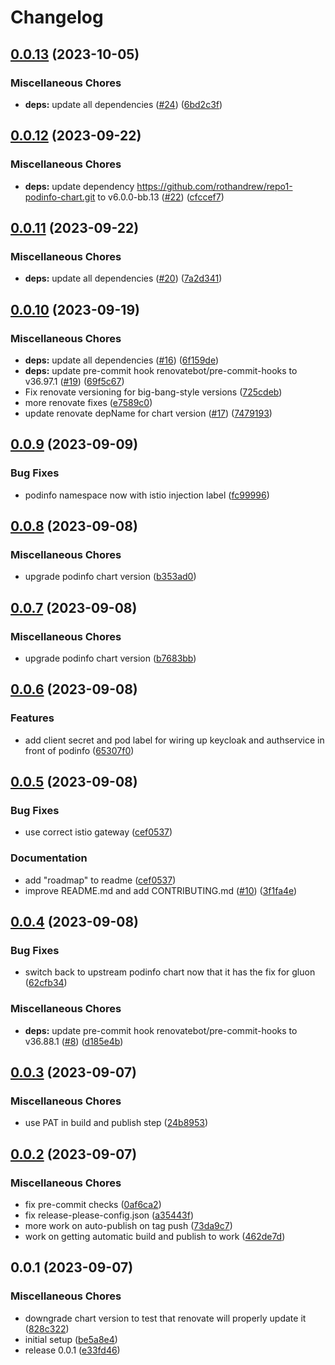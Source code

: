 # Changelog

## [0.0.13](https://github.com/defenseunicorns/narwhal-delivery-zarf-package-podinfo/compare/v0.0.12...v0.0.13) (2023-10-05)


### Miscellaneous Chores

* **deps:** update all dependencies ([#24](https://github.com/defenseunicorns/narwhal-delivery-zarf-package-podinfo/issues/24)) ([6bd2c3f](https://github.com/defenseunicorns/narwhal-delivery-zarf-package-podinfo/commit/6bd2c3f5576e67dcb45ce61f9ccfc2edb09a3e9e))

## [0.0.12](https://github.com/defenseunicorns/narwhal-delivery-zarf-package-podinfo/compare/v0.0.11...v0.0.12) (2023-09-22)


### Miscellaneous Chores

* **deps:** update dependency https://github.com/rothandrew/repo1-podinfo-chart.git to v6.0.0-bb.13 ([#22](https://github.com/defenseunicorns/narwhal-delivery-zarf-package-podinfo/issues/22)) ([cfccef7](https://github.com/defenseunicorns/narwhal-delivery-zarf-package-podinfo/commit/cfccef7ae252bfa43c5448dccff8d12ada696d3a))

## [0.0.11](https://github.com/defenseunicorns/narwhal-delivery-zarf-package-podinfo/compare/v0.0.10...v0.0.11) (2023-09-22)


### Miscellaneous Chores

* **deps:** update all dependencies ([#20](https://github.com/defenseunicorns/narwhal-delivery-zarf-package-podinfo/issues/20)) ([7a2d341](https://github.com/defenseunicorns/narwhal-delivery-zarf-package-podinfo/commit/7a2d3413e691e8cd37df776b7a1de944d6cbdac7))

## [0.0.10](https://github.com/defenseunicorns/narwhal-delivery-zarf-package-podinfo/compare/v0.0.9...v0.0.10) (2023-09-19)


### Miscellaneous Chores

* **deps:** update all dependencies ([#16](https://github.com/defenseunicorns/narwhal-delivery-zarf-package-podinfo/issues/16)) ([6f159de](https://github.com/defenseunicorns/narwhal-delivery-zarf-package-podinfo/commit/6f159ded090b492e887d4eefcdcde4e953fd3ad8))
* **deps:** update pre-commit hook renovatebot/pre-commit-hooks to v36.97.1 ([#19](https://github.com/defenseunicorns/narwhal-delivery-zarf-package-podinfo/issues/19)) ([69f5c67](https://github.com/defenseunicorns/narwhal-delivery-zarf-package-podinfo/commit/69f5c67436b144f06af57be32e1ab132bd4ede30))
* Fix renovate versioning for big-bang-style versions ([725cdeb](https://github.com/defenseunicorns/narwhal-delivery-zarf-package-podinfo/commit/725cdeb0bdc39cadeeb6f5384a21c367f1827d84))
* more renovate fixes ([e7589c0](https://github.com/defenseunicorns/narwhal-delivery-zarf-package-podinfo/commit/e7589c07ff7b8acd80474cf375e1cc83b25b7b3f))
* update renovate depName for chart version ([#17](https://github.com/defenseunicorns/narwhal-delivery-zarf-package-podinfo/issues/17)) ([7479193](https://github.com/defenseunicorns/narwhal-delivery-zarf-package-podinfo/commit/747919316eb6e6cb50ac8d950d73cc720c96bcbb))

## [0.0.9](https://github.com/defenseunicorns/narwhal-delivery-zarf-package-podinfo/compare/v0.0.8...v0.0.9) (2023-09-09)


### Bug Fixes

* podinfo namespace now with istio injection label ([fc99996](https://github.com/defenseunicorns/narwhal-delivery-zarf-package-podinfo/commit/fc9999649ec141192e16642528ec407605960346))

## [0.0.8](https://github.com/defenseunicorns/narwhal-delivery-zarf-package-podinfo/compare/v0.0.7...v0.0.8) (2023-09-08)


### Miscellaneous Chores

* upgrade podinfo chart version ([b353ad0](https://github.com/defenseunicorns/narwhal-delivery-zarf-package-podinfo/commit/b353ad016619a5b259a877f79e611480b4a8b9d4))

## [0.0.7](https://github.com/defenseunicorns/narwhal-delivery-zarf-package-podinfo/compare/v0.0.6...v0.0.7) (2023-09-08)


### Miscellaneous Chores

* upgrade podinfo chart version ([b7683bb](https://github.com/defenseunicorns/narwhal-delivery-zarf-package-podinfo/commit/b7683bb4052b65eda1e5ee7a4745964be3585cc6))

## [0.0.6](https://github.com/defenseunicorns/narwhal-delivery-zarf-package-podinfo/compare/v0.0.5...v0.0.6) (2023-09-08)


### Features

* add client secret and pod label for wiring up keycloak and authservice in front of podinfo ([65307f0](https://github.com/defenseunicorns/narwhal-delivery-zarf-package-podinfo/commit/65307f07ae291b3611e45c6f7b55362d9ce96fcd))

## [0.0.5](https://github.com/defenseunicorns/narwhal-delivery-zarf-package-podinfo/compare/v0.0.4...v0.0.5) (2023-09-08)


### Bug Fixes

* use correct istio gateway ([cef0537](https://github.com/defenseunicorns/narwhal-delivery-zarf-package-podinfo/commit/cef053748a695eb7f56d23613dde0c4006652ecd))


### Documentation

* add "roadmap" to readme ([cef0537](https://github.com/defenseunicorns/narwhal-delivery-zarf-package-podinfo/commit/cef053748a695eb7f56d23613dde0c4006652ecd))
* improve README.md and add CONTRIBUTING.md ([#10](https://github.com/defenseunicorns/narwhal-delivery-zarf-package-podinfo/issues/10)) ([3f1fa4e](https://github.com/defenseunicorns/narwhal-delivery-zarf-package-podinfo/commit/3f1fa4e6cc1526f9c8b274e8251a503bec32a14f))

## [0.0.4](https://github.com/defenseunicorns/narwhal-delivery-zarf-package-podinfo/compare/v0.0.3...v0.0.4) (2023-09-08)


### Bug Fixes

* switch back to upstream podinfo chart now that it has the fix for gluon ([62cfb34](https://github.com/defenseunicorns/narwhal-delivery-zarf-package-podinfo/commit/62cfb34ab6e08036a1903c01c1554bf2b5de139c))


### Miscellaneous Chores

* **deps:** update pre-commit hook renovatebot/pre-commit-hooks to v36.88.1 ([#8](https://github.com/defenseunicorns/narwhal-delivery-zarf-package-podinfo/issues/8)) ([d185e4b](https://github.com/defenseunicorns/narwhal-delivery-zarf-package-podinfo/commit/d185e4b5dd1ce3acfd6d85d4096ff2bc7ffd3bc5))

## [0.0.3](https://github.com/defenseunicorns/narwhal-delivery-zarf-package-podinfo/compare/v0.0.2...v0.0.3) (2023-09-07)


### Miscellaneous Chores

* use PAT in build and publish step ([24b8953](https://github.com/defenseunicorns/narwhal-delivery-zarf-package-podinfo/commit/24b8953e3b51680c29d2735d938a3f1ec88381d5))

## [0.0.2](https://github.com/defenseunicorns/narwhal-delivery-zarf-package-podinfo/compare/v0.0.1...v0.0.2) (2023-09-07)


### Miscellaneous Chores

* fix pre-commit checks ([0af6ca2](https://github.com/defenseunicorns/narwhal-delivery-zarf-package-podinfo/commit/0af6ca28279da20d72d40a37306b66790725286c))
* fix release-please-config.json ([a35443f](https://github.com/defenseunicorns/narwhal-delivery-zarf-package-podinfo/commit/a35443f7d1e778e3ae9c7f1b3f73c3abf8f8b1a6))
* more work on auto-publish on tag push ([73da9c7](https://github.com/defenseunicorns/narwhal-delivery-zarf-package-podinfo/commit/73da9c72b98bdac9878e1600068d2732b6026090))
* work on getting automatic build and publish to work ([462de7d](https://github.com/defenseunicorns/narwhal-delivery-zarf-package-podinfo/commit/462de7ddf0dfd547887fa14e6c74fda9906bd81d))

## 0.0.1 (2023-09-07)


### Miscellaneous Chores

* downgrade chart version to test that renovate will properly update it ([828c322](https://github.com/defenseunicorns/narwhal-delivery-zarf-package-podinfo/commit/828c32202f25c6e5ccf6bf5de2ff17c04f2c404b))
* initial setup ([be5a8e4](https://github.com/defenseunicorns/narwhal-delivery-zarf-package-podinfo/commit/be5a8e4820d037d81fe85a84a0b6df31fb5426e3))
* release 0.0.1 ([e33fd46](https://github.com/defenseunicorns/narwhal-delivery-zarf-package-podinfo/commit/e33fd46869d8f765effd4e36df063686809e3fbf))
